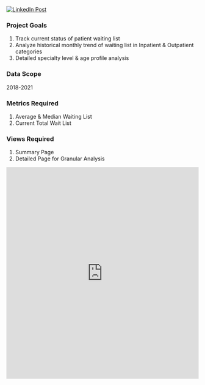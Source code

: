 [![LinkedIn Post](https://media.licdn.com/dms/image/D5612AQE99aPx_Set7w/article-inline_image-shrink_1500_2232/0/1715249409561?e=1721865600&v=beta&t=FgL3E8ygTKwZYQMh-KwnPvviLpohPa42MGXQjo1H0Bs)](https://www.linkedin.com/feed/update/urn:li:ugcPost:7194304744637538305)


### Project Goals
1. Track current status of patient waiting list  
2. Analyze historical monthly trend of waiting list in Inpatient & Outpatient categories  
3. Detailed specialty level & age profile analysis  
### Data Scope
2018-2021  
### Metrics Required
1. Average & Median Waiting List  
2. Current Total Wait List  
### Views Required
1. Summary Page  
2. Detailed Page for Granular Analysis

<iframe src="https://www.linkedin.com/embed/feed/update/urn:li:ugcPost:7194304744637538305" height="553" width="504" frameborder="0" allowfullscreen="" title="Embedded post"></iframe>
